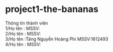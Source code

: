 # project1-the-bananas
Thông tin thành viên<BR>
1/Họ tên : MSSV:<BR>
2/Họ tên : MSSV:<BR>
3/Họ tên :Tăng Nguyễn Hoàng Phi MSSV:1612493<BR>
4/Họ tên : MSSV:<BR>
